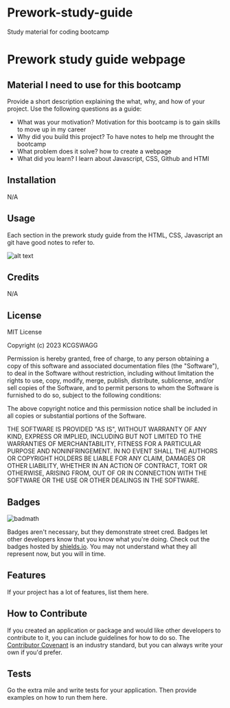 # Prework-study-guide
Study material for coding bootcamp 

# Prework study guide webpage

## Material I need to use for this bootcamp

Provide a short description explaining the what, why, and how of your project. Use the following questions as a guide:

- What was your motivation?
Motivation for this bootcamp is to gain skills to move up in my career 
- Why did you build this project?
To have notes to help me throught the bootcamp
- What problem does it solve?
how to create a webpage
- What did you learn?
I learn about Javascript, CSS, Github and HTMl

## Installation

N/A

## Usage

Each section in the prework study guide from the HTML, CSS, Javascript an git have good notes to refer to.

![alt text](assets/images/screenshot.png)

## Credits

N/A

## License

MIT License

Copyright (c) 2023 KCGSWAGG

Permission is hereby granted, free of charge, to any person obtaining a copy
of this software and associated documentation files (the "Software"), to deal
in the Software without restriction, including without limitation the rights
to use, copy, modify, merge, publish, distribute, sublicense, and/or sell
copies of the Software, and to permit persons to whom the Software is
furnished to do so, subject to the following conditions:

The above copyright notice and this permission notice shall be included in all
copies or substantial portions of the Software.

THE SOFTWARE IS PROVIDED "AS IS", WITHOUT WARRANTY OF ANY KIND, EXPRESS OR
IMPLIED, INCLUDING BUT NOT LIMITED TO THE WARRANTIES OF MERCHANTABILITY,
FITNESS FOR A PARTICULAR PURPOSE AND NONINFRINGEMENT. IN NO EVENT SHALL THE
AUTHORS OR COPYRIGHT HOLDERS BE LIABLE FOR ANY CLAIM, DAMAGES OR OTHER
LIABILITY, WHETHER IN AN ACTION OF CONTRACT, TORT OR OTHERWISE, ARISING FROM,
OUT OF OR IN CONNECTION WITH THE SOFTWARE OR THE USE OR OTHER DEALINGS IN THE
SOFTWARE.


## Badges

![badmath](https://img.shields.io/github/languages/top/nielsenjared/badmath)

Badges aren't necessary, but they demonstrate street cred. Badges let other developers know that you know what you're doing. Check out the badges hosted by [shields.io](https://shields.io/). You may not understand what they all represent now, but you will in time.

## Features

If your project has a lot of features, list them here.

## How to Contribute

If you created an application or package and would like other developers to contribute to it, you can include guidelines for how to do so. The [Contributor Covenant](https://www.contributor-covenant.org/) is an industry standard, but you can always write your own if you'd prefer.

## Tests

Go the extra mile and write tests for your application. Then provide examples on how to run them here.